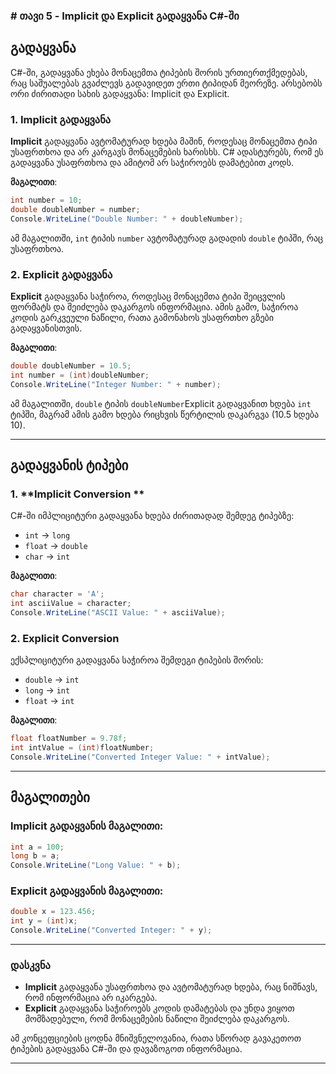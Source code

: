 ### # თავი 5 - Implicit და Explicit გადაყვანა C#-ში

## გადაყვანა

C#-ში, გადაყვანა ეხება მონაცემთა ტიპების შორის ურთიერთქმედებას, რაც საშუალებას გვაძლევს გადავიდეთ ერთი ტიპიდან მეორეზე. არსებობს ორი ძირითადი სახის გადაყვანა: Implicit და Explicit.

### 1. **Implicit გადაყვანა**

**Implicit** გადაყვანა ავტომატურად ხდება მაშინ, როდესაც მონაცემთა ტიპი უსაფრთხოა და არ კარგავს მონაცემების ხარისხს. C# ადასტურებს, რომ ეს გადაყვანა უსაფრთხოა და ამიტომ არ საჭიროებს დამატებით კოდს.

**მაგალითი**:

```csharp
int number = 10;
double doubleNumber = number; 
Console.WriteLine("Double Number: " + doubleNumber);
```

ამ მაგალითში, `int` ტიპის `number` ავტომატურად გადადის `double` ტიპში, რაც უსაფრთხოა.

### 2. **Explicit გადაყვანა**

**Explicit** გადაყვანა საჭიროა, როდესაც მონაცემთა ტიპი შეიცვლის ფორმატს და შეიძლება დაკარგოს ინფორმაცია. ამის გამო, საჭიროა კოდის გარკვეული ნაწილი, რათა გამონახოს უსაფრთხო გზები გადაყვანისთვის.

**მაგალითი**:

```csharp
double doubleNumber = 10.5;
int number = (int)doubleNumber; 
Console.WriteLine("Integer Number: " + number);
```

ამ მაგალითში, `double` ტიპის `doubleNumber`Explicit გადაყვანით ხდება `int` ტიპში, მაგრამ ამის გამო ხდება რიცხვის წერტილის დაკარგვა (10.5 ხდება 10).

---

## გადაყვანის ტიპები

### 1. **Implicit Conversion **

C#-ში იმპლიციტური გადაყვანა ხდება ძირითადად შემდეგ ტიპებზე:

- `int` -> `long`
- `float` -> `double`
- `char` -> `int`

**მაგალითი**:

```csharp
char character = 'A';
int asciiValue = character; 
Console.WriteLine("ASCII Value: " + asciiValue);
```

### 2. **Explicit Conversion**

ექსპლიციტური გადაყვანა საჭიროა შემდეგი ტიპების შორის:

- `double` -> `int`
- `long` -> `int`
- `float` -> `int`

**მაგალითი**:

```csharp
float floatNumber = 9.78f;
int intValue = (int)floatNumber; 
Console.WriteLine("Converted Integer Value: " + intValue);
```

---

## მაგალითები

### **Implicit გადაყვანის მაგალითი**:

```csharp
int a = 100;
long b = a; 
Console.WriteLine("Long Value: " + b);
```

### **Explicit გადაყვანის მაგალითი**:

```csharp
double x = 123.456;
int y = (int)x; 
Console.WriteLine("Converted Integer: " + y);
```

---

### **დასკვნა**

- **Implicit** გადაყვანა უსაფრთხოა და ავტომატურად ხდება, რაც ნიშნავს, რომ ინფორმაცია არ იკარგება.
- **Explicit** გადაყვანა საჭიროებს კოდის დამატებას და უნდა ვიყოთ მომზადებული, რომ მონაცემების ნაწილი შეიძლება დაკარგოს.

ამ კონცეფციების ცოდნა მნიშვნელოვანია, რათა სწორად გავაკეთოთ ტიპების გადაყვანა C#-ში და დავაზოგოთ ინფორმაცია.

---

